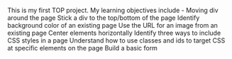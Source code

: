This is my first TOP project. My learning objectives include -
Moving div around the page
Stick a div to the top/bottom of the page
Identify background color of an existing page
Use the URL for an image from an existing page
Center elements horizontally
Identify three ways to include CSS styles in a page
Understand how to use classes and ids to target CSS at specific elements on the page
Build a basic form

